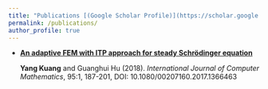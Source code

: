 ```yaml
---
title: "Publications [(Google Scholar Profile)](https://scholar.google.com/citations?hl=en&user=kA4bMCUAAAAJ)"
permalink: /publications/
author_profile: true
---
```


+ **[An adaptive FEM with ITP approach for steady Schrödinger equation](https://www.tandfonline.com/doi/abs/10.1080/00207160.2017.1366463)**

  <b>Yang Kuang</b> and Guanghui Hu (2018). <i>International Journal of Computer Mathematics</i>, 95:1, 187-201, DOI: 10.1080/00207160.2017.1366463

